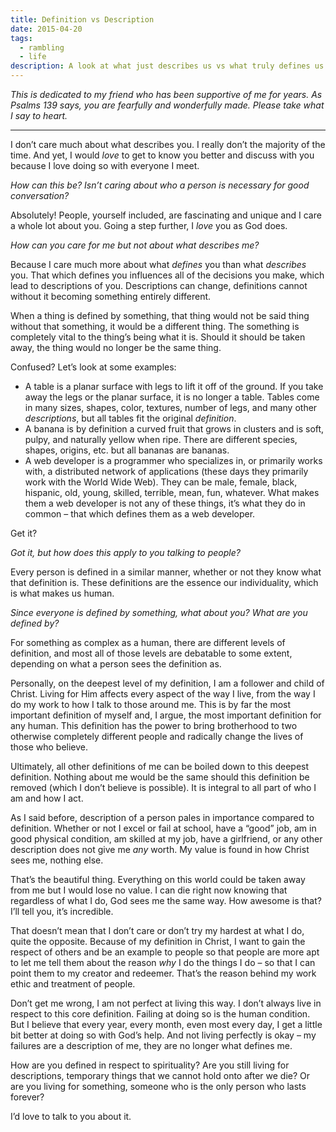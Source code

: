 ```yaml
---
title: Definition vs Description
date: 2015-04-20
tags:
  - rambling
  - life
description: A look at what just describes us vs what truly defines us.
---
```


_This is dedicated to my friend who has been supportive of me for years. As Psalms 139 says, you are fearfully and wonderfully made. Please take what I say to heart._

<hr>

I don’t care much about what describes you. I really don’t the majority of the time. And yet, I would _love_ to get to know you better and discuss with you because I love doing so with everyone I meet.

_How can this be? Isn’t caring about who a person is necessary for good conversation?_

Absolutely! People, yourself included, are fascinating and unique and I care a whole lot about you. Going a step further, I _love_ you as God does.

_How can you care for me but not about what describes me?_

Because I care much more about what _defines_ you than what _describes_ you. That which defines you influences all of the decisions you make, which lead to descriptions of you. Descriptions can change, definitions cannot without it becoming something entirely different.

<span class="excerpt_marker"></span>

When a thing is defined by something, that thing would not be said thing without that something, it would be a different thing. The something is completely vital to the thing’s being what it is. Should it should be taken away, the thing would no longer be the same thing.

Confused? Let’s look at some examples:

- A table is a planar surface with legs to lift it off of the ground. If you take away the legs or the planar surface, it is no longer a table. Tables come in many sizes, shapes, color, textures, number of legs, and many other _descriptions_, but all tables fit the original _definition_.
- A banana is by definition a curved fruit that grows in clusters and is soft, pulpy, and naturally yellow when ripe. There are different species, shapes, origins, etc. but all bananas are bananas.
- A web developer is a programmer who specializes in, or primarily works with, a distributed network of applications (these days they primarily work with the World Wide Web). They can be male, female, black, hispanic, old, young, skilled, terrible, mean, fun, whatever. What makes them a web developer is not any of these things, it’s what they do in common – that which defines them as a web developer.

Get it?

_Got it, but how does this apply to you talking to people?_

Every person is defined in a similar manner, whether or not they know what that definition is. These definitions are the essence our individuality, which is what makes us human.

_Since everyone is defined by something, what about you? What are you defined by?_

For something as complex as a human, there are different levels of definition, and most all of those levels are debatable to some extent, depending on what a person sees the definition as.

Personally, on the deepest level of my definition, I am a follower and child of Christ. Living for Him affects every aspect of the way I live, from the way I do my work to how I talk to those around me. This is by far the most important definition of myself and, I argue, the most important definition for any human. This definition has the power to bring brotherhood to two otherwise completely different people and radically change the lives of those who believe.

Ultimately, all other definitions of me can be boiled down to this deepest definition. Nothing about me would be the same should this definition be removed (which I don’t believe is possible). It is integral to all part of who I am and how I act.

As I said before, description of a person pales in importance compared to definition. Whether or not I excel or fail at school, have a “good” job, am in good physical condition, am skilled at my job, have a girlfriend, or any other description does not give me _any_ worth. My value is found in how Christ sees me, nothing else.

That’s the beautiful thing. Everything on this world could be taken away from me but I would lose no value. I can die right now knowing that regardless of what I do, God sees me the same way. How awesome is that? I’ll tell you, it’s incredible.

That doesn’t mean that I don’t care or don’t try my hardest at what I do, quite the opposite. Because of my definition in Christ, I want to gain the respect of others and be an example to people so that people are more apt to let me tell them about the reason _why_ I do the things I do – so that I can point them to my creator and redeemer. That’s the reason behind my work ethic and treatment of people.

Don’t get me wrong, I am not perfect at living this way. I don’t always live in respect to this core definition. Failing at doing so is the human condition. But I believe that every year, every month, even most every day, I get a little bit better at doing so with God’s help. And not living perfectly is okay – my failures are a description of me, they are no longer what defines me.

How are you defined in respect to spirituality? Are you still living for descriptions, temporary things that we cannot hold onto after we die? Or are you living for something, someone who is the only person who lasts forever?

I’d love to talk to you about it.
